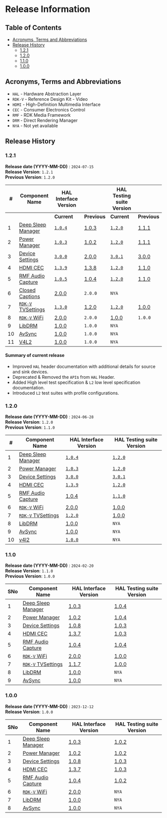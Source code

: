 # Release Information

## Table of Contents

- [Acronyms, Terms and Abbreviations](#acronyms-terms-and-abbreviations)
- [Release History](#release-history)
  - [1.2.1](#121)
  - [1.2.0](#120)
  - [1.1.0](#110)
  - [1.0.0](#100)

## Acronyms, Terms and Abbreviations

- `HAL` - Hardware Abstraction Layer
- `RDK-V` - Reference Design Kit - Video
- `HDMI` - High-Definition Multimedia Interface
- `CEC` - Consumer Electronics Control
- `RMF` - RDK Media Framework
- `DRM` - Direct Rendering Manager
- `NYA` - Not yet available

## Release History

### 1.2.1

**Release date (YYYY-MM-DD)** : `2024-07-15`  
**Release Version**: `1.2.1`  
**Previous Version**: `1.2.0`  

| # | Component Name | HAL Interface Version || HAL Testing suite Version| |
| --- | -------------- | --------------|--------------------- | -------------------------|-------------------- |
|     |     |**Current**|**Previous**|**Current**|**Previous**|
|1|[Deep Sleep Manager](https://github.com/rdkcentral/rdk-halif-deepsleep_manager)|[`1.0.4`](https://github.com/rdkcentral/rdk-halif-deepsleep_manager/milestone/1)| [1.0.3](https://github.com/rdkcentral/rdk-halif-deepsleep_manager/blob/1.0.3)|[`1.2.0`](https://github.com/rdkcentral/rdk-halif-test-deepsleep_manager/milestone/3)|[1.1.1](https://github.com/rdkcentral/rdk-halif-test-deepsleep_manager/tree/1.1.1)|
|2|[Power Manager](https://github.com/rdkcentral/rdk-halif-power_manager)|[`1.0.3`](https://github.com/rdkcentral/rdk-halif-power_manager/milestone/1)|  [1.0.2](https://github.com/rdkcentral/rdk-halif-power_manager/blob/1.0.2/)|[`1.2.0`](https://github.com/rdkcentral/rdk-halif-test-power_manager/milestone/3)|[1.1.1](https://github.com/rdkcentral/rdk-halif-test-power_manager/blob/1.1.1)|
|3|[Device Settings](https://github.com/rdkcentral/rdk-halif-device_settings/)|[`3.0.0`](https://github.com/rdkcentral/rdk-halif-device_settings/milestone/1)|[2.0.0](https://github.com/rdkcentral/rdk-halif-device_settings/milestone/4) |[`3.0.1`](https://github.com/rdkcentral/rdk-halif-test-device_settings/milestone/5)|[3.0.0](https://github.com/rdkcentral/rdk-halif-test-device_settings/milestone/6)|
|4|[HDMI CEC](https://github.com/rdkcentral/rdk-halif-hdmi_cec)|[`1.3.9`](https://github.com/rdkcentral/rdk-halif-hdmi_cec/milestone/1)| [1.3.8](https://github.com/rdkcentral/rdk-halif-hdmi_cec/milestone/2)|[`1.2.0`](https://github.com/rdkcentral/rdk-halif-test-hdmi_cec/milestone/9)|[1.1.0](https://github.com/rdkcentral/rdk-halif-test-hdmi_cec/blob/1.1.0)|
|5|[RMF Audio Capture](https://github.com/rdkcentral/rdk-halif-rmf_audio_capture)| [`1.0.5`](https://github.com/rdkcentral/rdk-halif-rmf_audio_capture/milestone/1)| [1.0.4](https://github.com/rdkcentral/rdk-halif-rmf_audio_capture/blob/1.0.4) |[`1.2.0`](https://github.com/rdkcentral/rdk-halif-test-rmf_audio_capture/milestone/4)|[1.1.0](https://github.com/rdkcentral/rdk-halif-test-rmf_audio_capture/tree/1.1.0)|
|6|[Closed Captions](https://github.com/rdkcentral/rdk-halif-closed_captions)| [2.0.0](https://github.com/rdkcentral/rdk-halif-closed_captions/blob/2.0.0)|`2.0.0` |`NYA`||
|7|[`RDK-V` TVSettings](https://github.com/rdkcentral/rdkv-halif-tvsettings)|[`1.3.0`](https://github.com/rdkcentral/rdkv-halif-tvsettings/milestone/1)| [1.2.0](https://github.com/rdkcentral/rdkv-halif-tvsettings/tree/1.2.0) |[`1.2.0`](https://github.com/rdkcentral/rdkv-halif-test-tvsettings/milestone/5)|[1.0.0](https://github.com/rdkcentral/rdkv-halif-test-tvsettings/blob/1.0.0)|
|8|[`RDK-V` WiFi](https://github.com/rdkcentral/rdkv-halif-wifi)|[2.0.0](https://github.com/rdkcentral/rdkv-halif-wifi/blob/2.0.0)| `2.0.0` |[1.0.0](https://github.com/rdkcentral/rdkv-halif-test-wifi/blob/1.0.0)|`1.0.0`|
|9|[LibDRM](https://github.com/rdkcentral/rdk-halif-libdrm)|[1.0.0](https://github.com/rdkcentral/rdk-halif-libdrm/blob/1.0.0)|`1.0.0`|`NYA`||
|10|[AvSync](https://github.com/rdkcentral/rdk-halif-avsync)|[1.0.0](https://github.com/rdkcentral/rdk-halif-avsync/blob/1.0.0)|`1.0.0`|`NYA`||
|11|[V4L2](https://github.com/rdkcentral/rdk-halif-v4l2)|[1.0.0](https://github.com/rdkcentral/rdk-halif-v4l2/blob/1.0.0)|`1.0.0`|`NYA`||

#### Summary of current release

- Improved `HAL` header documentation with additional details for source and sink devices.
- Deprecated & Removed the `API`s from `HAL` Header.
- Added High level test specification & `L2` low level specification documentation.
- Introduced `L2` test suites with profile configurations.

### 1.2.0

**Release date (YYYY-MM-DD)** : `2024-06-28`  
**Release Version**: `1.2.0`  
**Previous Version**: `1.1.0`  

|#|Component Name|HAL Interface Version| HAL Testing suite  Version|
|---|--------------|-----------------|-------------------------|
|1|[Deep Sleep Manager](https://github.com/rdkcentral/rdk-halif-deepsleep_manager)|[`1.0.4`](https://github.com/rdkcentral/rdk-halif-deepsleep_manager/blob/1.0.4)|[`1.2.0`](https://github.com/rdkcentral/rdk-halif-test-deepsleep_manager/blob/1.2.0)|
|2|[Power Manager](https://github.com/rdkcentral/rdk-halif-power_manager)|[`1.0.3`](https://github.com/rdkcentral/rdk-halif-power_manager/blob/1.0.3/)|[`1.2.0`](https://github.com/rdkcentral/rdk-halif-test-power_manager/blob/1.2.0)|
|3|[Device Settings](https://github.com/rdkcentral/rdk-halif-device_settings/)|[`3.0.0`](https://github.com/rdkcentral/rdk-halif-device_settings/blob/3.0.0)|[`3.0.1`](https://github.com/rdkcentral/rdk-halif-test-device_settings/blob/3.0.1)|
|4|[HDMI CEC](https://github.com/rdkcentral/rdk-halif-hdmi_cec)|[`1.3.9`](https://github.com/rdkcentral/rdk-halif-hdmi_cec/blob/1.3.9)|[`1.2.0`](https://github.com/rdkcentral/rdk-halif-test-hdmi_cec/blob/1.2.0)|
|5|[RMF Audio Capture](https://github.com/rdkcentral/rdk-halif-rmf_audio_capture)| [1.0.4](https://github.com/rdkcentral/rdk-halif-rmf_audio_capture/blob/1.0.4)|[`1.1.0`](https://github.com/rdkcentral/rdk-halif-test-rmf_audio_capture/blob/1.1.0)|
|6|[`RDK-V` WiFi](https://github.com/rdkcentral/rdkv-halif-wifi)|[2.0.0](https://github.com/rdkcentral/rdkv-halif-wifi/blob/2.0.0)|[1.0.0](https://github.com/rdkcentral/rdkv-halif-test-wifi/blob/1.0.0)|
|7|[`RDK-V` TVSettings](https://github.com/rdkcentral/rdkv-halif-tvsettings)|[`1.2.0`](https://github.com/rdkcentral/rdkv-halif-tvsettings/blob/1.2.0)|[1.0.0](https://github.com/rdkcentral/rdkv-halif-test-tvsettings/blob/1.0.0)|
|8|[LibDRM](https://github.com/rdkcentral/rdk-halif-libdrm)|[1.0.0](https://github.com/rdkcentral/rdk-halif-libdrm/blob/1.0.0)|`NYA`|
|9|[AvSync](https://github.com/rdkcentral/rdk-halif-avsync)|[1.0.0](https://github.com/rdkcentral/rdk-halif-avsync/blob/1.0.0)|`NYA`|
|10|[v4l2](https://github.com/rdkcentral/rdk-halif-v4l2)|[`1.0.0`](https://github.com/rdkcentral/rdk-halif-v4l2/blob/1.0.0)|`NYA`|

### 1.1.0

**Release date (YYYY-MM-DD)** : `2024-02-20`  
**Release Version**: `1.1.0`  
**Previous Version**: `1.0.0`  

|SNo|Component Name|HAL Interface Version|HAL Testing suite  Version|
|---|--------------|-----------------|-------------------------|
|1|[Deep Sleep Manager](https://github.com/rdkcentral/rdk-halif-deepsleep_manager)|[1.0.3](https://github.com/rdkcentral/rdk-halif-deepsleep_manager/blob/1.0.3)|[1.0.4](https://github.com/rdkcentral/rdk-halif-test-deepsleep_manager/blob/1.0.4)|
|2|[Power Manager](https://github.com/rdkcentral/rdk-halif-power_manager)|[1.0.2](https://github.com/rdkcentral/rdk-halif-power_manager/blob/1.0.2/)|[1.0.4](https://github.com/rdkcentral/rdk-halif-test-power_manager/blob/1.0.4)|
|3|[Device Settings](https://github.com/rdkcentral/rdk-halif-device_settings/)|[1.0.8](https://github.com/rdkcentral/rdk-halif-device_settings/blob/1.0.8)|[1.0.3](https://github.com/rdkcentral/rdk-halif-test-device_settings/blob/1.0.3)|
|4|[HDMI CEC](https://github.com/rdkcentral/rdk-halif-hdmi_cec)|[1.3.7](https://github.com/rdkcentral/rdk-halif-hdmi_cec/blob/1.3.7)|[1.0.3](https://github.com/rdkcentral/rdk-halif-test-hdmi_cec/blob/1.0.3)|
|5|[RMF Audio Capture](https://github.com/rdkcentral/rdk-halif-rmf_audio_capture)| [1.0.4](https://github.com/rdkcentral/rdk-halif-rmf_audio_capture/blob/1.0.4)|[1.0.4](https://github.com/rdkcentral/rdk-halif-test-rmf_audio_capture/blob/1.0.4)|
|6|[`RDK-V` WiFi](https://github.com/rdkcentral/rdkv-halif-wifi)|[2.0.0](https://github.com/rdkcentral/rdkv-halif-wifi/blob/2.0.0)|[1.0.0](https://github.com/rdkcentral/rdkv-halif-test-wifi/blob/1.0.0)|
|7|[`RDK-V` TVSettings](https://github.com/rdkcentral/rdkv-halif-tvsettings)|[1.1.7](https://github.com/rdkcentral/rdkv-halif-tvsettings/blob/1.1.7)|[1.0.0](https://github.com/rdkcentral/rdkv-halif-test-tvsettings/blob/1.0.0)|
|8|[LibDRM](https://github.com/rdkcentral/rdk-halif-libdrm)|[1.0.0](https://github.com/rdkcentral/rdk-halif-libdrm/blob/1.0.0)|`NYA`|
|9|[AvSync](https://github.com/rdkcentral/rdk-halif-avsync)|[1.0.0](https://github.com/rdkcentral/rdk-halif-avsync/blob/1.0.0)|`NYA`|

### 1.0.0

**Release date (YYYY-MM-DD)** : `2023-12-12`  
**Release Version**: `1.0.0`  

|SNo|Component Name|HAL Interface Version|HAL Testing suite  Version|
|---|--------------|-----------------|-------------------------|
|1|[Deep Sleep Manager](https://github.com/rdkcentral/rdk-halif-deepsleep_manager)|[1.0.3](https://github.com/rdkcentral/rdk-halif-deepsleep_manager/blob/1.0.3)|[1.0.2](https://github.com/rdkcentral/rdk-halif-test-deepsleep_manager/blob/1.0.2)|
|2|[Power Manager](https://github.com/rdkcentral/rdk-halif-power_manager)|[1.0.2](https://github.com/rdkcentral/rdk-halif-power_manager/blob/1.0.2/)|[1.0.2](https://github.com/rdkcentral/rdk-halif-test-power_manager/blob/1.0.2)|
|3|[Device Settings](https://github.com/rdkcentral/rdk-halif-device_settings/)|[1.0.8](https://github.com/rdkcentral/rdk-halif-device_settings/blob/1.0.8)|[1.0.3](https://github.com/rdkcentral/rdk-halif-test-device_settings/blob/1.0.3)|
|4|[HDMI CEC](https://github.com/rdkcentral/rdk-halif-hdmi_cec)|[1.3.7](https://github.com/rdkcentral/rdk-halif-hdmi_cec/blob/1.3.7)|[1.0.3](https://github.com/rdkcentral/rdk-halif-test-hdmi_cec/blob/1.0.3)|
|5|[RMF Audio Capture](https://github.com/rdkcentral/rdk-halif-rmf_audio_capture)| [1.0.4](https://github.com/rdkcentral/rdk-halif-rmf_audio_capture/blob/1.0.4)|[1.0.2](https://github.com/rdkcentral/rdk-halif-test-rmf_audio_capture/blob/1.0.2)|
|6|[`RDK-V` WiFi](https://github.com/rdkcentral/rdkv-halif-wifi)|[2.0.0](https://github.com/rdkcentral/rdkv-halif-wifi/blob/2.0.0)|`NYA`|
|7|[LibDRM](https://github.com/rdkcentral/rdk-halif-libdrm)|[1.0.0](https://github.com/rdkcentral/rdk-halif-libdrm/blob/1.0.0)|`NYA`|
|8|[AvSync](https://github.com/rdkcentral/rdk-halif-avsync)|[1.0.0](https://github.com/rdkcentral/rdk-halif-avsync/blob/1.0.0)|`NYA`|